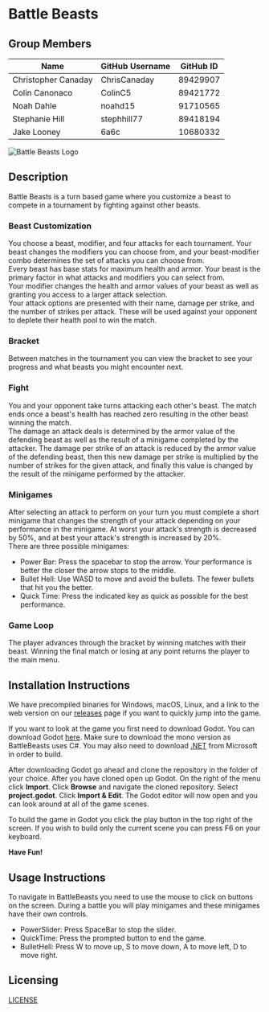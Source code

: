 # Battle Beasts

## Group Members

| Name | GitHub Username | GitHub ID |
| ---- | --------------- | --------- |
| Christopher Canaday | ChrisCanaday | 89429907 |
| Colin Canonaco | ColinC5 | 89421772 |
| Noah Dahle | noahd15 | 91710565 |
| Stephanie Hill | stephhill77 | 89418194 |
| Jake Looney | 6a6c | 10680332 |

![Battle Beasts Logo](https://github.com/utk-cs340-fall22/BattleBeasts/blob/main/Assets/Logo.png)

## Description

Battle Beasts is a turn based game where you customize a beast to compete in a tournament by fighting against other beasts.

### **Beast Customization**
You choose a beast, modifier, and four attacks for each tournament. Your beast changes the modifiers you can choose from, and your beast-modifier combo determines the set of attacks you can choose from.  
Every beast has base stats for maximum health and armor. Your beast is the primary factor in what attacks and modifiers you can select from.  
Your modifier changes the health and armor values of your beast as well as granting you access to a larger attack selection.  
Your attack options are presented with their name, damage per strike, and the number of strikes per attack. These will be used against your opponent to deplete their health pool to win the match.

### **Bracket**
Between matches in the tournament you can view the bracket to see your progress and what beasts you might encounter next.

### **Fight**
You and your opponent take turns attacking each other's beast. The match ends once a beast's health has reached zero resulting in the other beast winning the match.  
The damage an attack deals is determined by the armor value of the defending beast as well as the result of a minigame completed by the attacker. The damage per strike of an attack is reduced by the armor value of the defending beast, then this new damage per strike is multiplied by the number of strikes for the given attack, and finally this value is changed by the result of the minigame performed by the attacker.

### **Minigames**
After selecting an attack to perform on your turn you must complete a short minigame that changes the strength of your attack depending on your performance in the minigame. At worst your attack's strength is decreased by 50%, and at best your attack's strength is increased by 20%.  
There are three possible minigames:
- Power Bar: Press the spacebar to stop the arrow. Your performance is better the closer the arrow stops to the middle.
- Bullet Hell: Use WASD to move and avoid the bullets. The fewer bullets that hit you the better.
- Quick Time: Press the indicated key as quick as possible for the best performance.

### **Game Loop**
The player advances through the bracket by winning matches with their beast.
Winning the final match or losing at any point returns the player to the main menu.

## Installation Instructions
We have precompiled binaries for Windows, macOS, Linux, and a link to the web version on our [releases](https://github.com/utk-cs340-fall22/BattleBeasts/releases) page if you want to quickly jump into the game.

If you want to look at the game you first need to download Godot.
You can download Godot [here](https://godotengine.org/download). Make sure to download the mono version as BattleBeasts uses C#.
You may also need to download [.NET](https://dotnet.microsoft.com/en-us/download) from Microsoft in order to build.

After downloading Godot go ahead and clone the repository in the folder of your choice. After you have cloned open up Godot. On the right of the menu click **Import**. Click **Browse** and navigate the cloned repository. Select **project.godot**. Click **Import & Edit**. The Godot editor will now open and you can look around at all of the game scenes.

To build the game in Godot you click the play button in the top right of the screen. If you wish to build only the current scene you can press F6 on your keyboard.

**Have Fun!**

## Usage Instructions
To navigate in BattleBeasts you need to use the mouse to click on buttons on the screen. During a battle you will play minigames and these minigames have their own controls.

* PowerSlider: Press SpaceBar to stop the slider.
* QuickTime: Press the prompted button to end the game.
* BulletHell: Press W to move up, S to move down, A to move left, D to move right.

## Licensing
[LICENSE](https://github.com/utk-cs340-fall22/BattleBeasts/blob/main/LICENSE)
